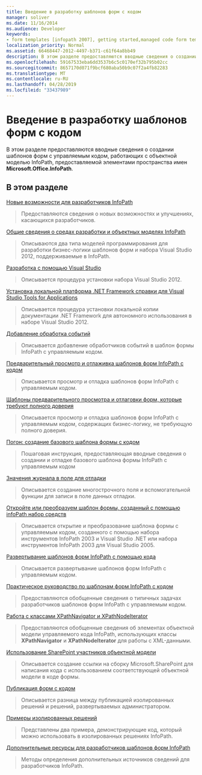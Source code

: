 ```yaml
---
title: Введение в разработку шаблонов форм с кодом
manager: soliver
ms.date: 11/16/2014
ms.audience: Developer
keywords:
- form templates [infopath 2007], getting started,managed code form templates [InfoPath 2007], getting started,InfoPath 2007, getting started
localization_priority: Normal
ms.assetid: 66468447-2012-4497-b371-c61f64a8bb49
description: В этом разделе предоставляются вводные сведения о создании шаблонов форм с управляемым кодом, работающих с объектной моделью InfoPath, предоставляемой элементами пространства имен Microsoft.Office.InfoPath.
ms.openlocfilehash: 59167533eba6dd3537b6c5c0170ef32b795b02cc
ms.sourcegitcommit: 8657170d071f9bcf680aba50b9c07f2a4fb82283
ms.translationtype: MT
ms.contentlocale: ru-RU
ms.lasthandoff: 04/28/2019
ms.locfileid: "33437989"
---
```

# <a name="getting-started-developing-form-templates-with-code"></a>Введение в разработку шаблонов форм с кодом

В этом разделе предоставляются вводные сведения о создании шаблонов форм с управляемым кодом, работающих с объектной моделью InfoPath, предоставляемой элементами пространства имен **Microsoft.Office.InfoPath**. 
  
## <a name="in-this-section"></a>В этом разделе

[Новые возможности для разработчиков InfoPath](what-s-new-for-infopath-developers.md)
  
> Предоставляются сведения о новых возможностях и улучшениях, касающихся разработчиков.
    
[Общие сведения о средах разработки и объектных моделях InfoPath](understanding-infopath-object-models-and-development-environment.md)
  
> Описываются два типа моделей программирования для разработки бизнес-логики шаблонов форм и набора Visual Studio 2012, поддерживаемые в InfoPath.
    
[Разработка с помощью Visual Studio](how-to-develop-with-visual-studio.md)
  
> Описывается процедура установки набора Visual Studio 2012.
    
[Установка локальной платформа .NET Framework справки для Visual Studio Tools for Applications](how-to-install-net-framework-help-for-visual-studio-tools-for-applications.md)
  
> Описывается процедура установки локальной копии документации .NET Framework для автономного использования в наборе Visual Studio 2012.
    
[Добавление обработка событий](how-to-add-an-event-handler.md)
  
> Описывается добавление обработчиков событий в шаблон формы InfoPath с управляемым кодом. 
    
[Предварительный просмотр и отлаживка шаблонов форм InfoPath с кодом](how-to-preview-and-debug-infopath-form-templates-with-code.md)
  
> Описывается просмотр и отладка шаблонов форм InfoPath с управляемым кодом.
    
[Шаблоны предварительного просмотра и отлаговки форм, которые требуют полного доверия](how-to-preview-and-debug-form-templates-that-require-full-trust.md)
  
> Описывается просмотр и отладка шаблонов форм InfoPath с управляемым кодом, содержащих бизнес-логику, не требующую полного доверия.
    
[Погон: создание базового шаблона формы с кодом](walkthrough-creating-a-basic-form-template-with-code.md)
  
> Пошаговая инструкция, предоставляющая вводные сведения о создании и отладке базового шаблона формы InfoPath с управляемым кодом 
    
[Значения журнала в поле для отладки](how-to-log-values-to-a-field-for-debugging.md)
  
> Описывается создание многострочного поля и вспомогательной функции для записи в поле данных отладки.
    
[Откройте или преобразуем шаблон формы, созданный с помощью infoPath набор средств](how-to-open-or-convert-a-form-template-created-with-the-infopath-toolkit.md)
  
> Описывается открытие и преобразование шаблона формы с управляемым кодом, созданного с помощью набора инструментов InfoPath 2003 и Visual Studio .NET или набора инструментов InfoPath 2003 для Visual Studio 2005.
    
[Развертывание шаблонов форм InfoPath с помощью кода](how-to-deploy-infopath-form-templates-with-code.md)
  
> Описывается развертывание шаблонов форм InfoPath с управляемым кодом.
    
[Практическое руководство по шаблонам форм InfoPath с кодом](how-do-iin-infopath-form-templates-with-code.md)
  
> Предоставляются обобщенные сведения о типичных задачах разработчиков шаблонов форм InfoPath с управляемым кодом.
    
[Работа с классами XPathNavigator и XPathNodeIterator](how-to-work-with-the-xpathnavigator-and-xpathnodeiterator-classes.md)
  
> Предоставляются обобщенные сведения об элементах объектной модели управляемого кода InfoPath, использующих классы **XPathNavigator** и **XPathNodeIterator** для работы с XML-данными. 
    
[Использование SharePoint участников объектной модели](how-to-use-sharepoint-object-model-members.md)
  
> Описывается создание ссылки на сборку Microsoft.SharePoint для написания кода с использованием соответствующей объектной модели в коде формы.
    
[Публикация форм с кодом](publishing-forms-with-code.md)
  
> Описывается разница между публикацией изолированных решений и решений, развертываемых администратором.
    
[Примеры изолированных решений](sample-sandboxed-solutions.md)
  
> Представлены два примера, демонстрирующие код, который можно использовать в изолированных решениях InfoPath.
    
[Дополнительные ресурсы для разработчиков шаблонов форм InfoPath](additional-resources-for-infopath-form-template-developers.md)
  
> Методы определения дополнительных источников сведений для разработчиков InfoPath.
    

